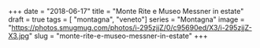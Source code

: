 +++
date = "2018-06-17"
title = "Monte Rite e Museo Messner in estate"
draft = true
tags = [ "montagna", "veneto"]
series = "Montagna"
image = "https://photos.smugmug.com/photos/i-295zjjZ/0/c95690ed/X3/i-295zjjZ-X3.jpg"
slug = "monte-rite-e-museo-messner-in-estate"
+++

